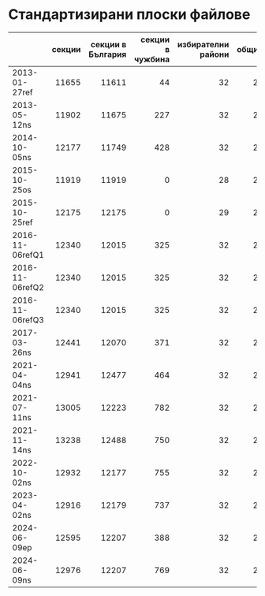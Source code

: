 # Стандартизирани плоски файлове

|                 |   секции |   секции в България |   секции в чужбина |   избирателни райони |   общини |   населени места (БГ) |   общо гласували |   невалидни гласове |   избиратели по списък | скрейп   |
|:----------------|---------:|--------------------:|-------------------:|---------------------:|---------:|----------------------:|-----------------:|--------------------:|-----------------------:|:---------|
| 2013-01-27ref   |    11655 |               11611 |                 44 |                   32 |      266 |                  4239 |      1.40519e+06 |               19903 |            6.95218e+06 | False    |
| 2013-05-12ns    |    11902 |               11675 |                227 |                   32 |      266 |                  4224 |      3.63224e+06 |               90047 |            6.91926e+06 | False    |
| 2014-10-05ns    |    12177 |               11749 |                428 |                   32 |      266 |                  4207 |      3.50129e+06 |              218125 |            6.8583e+06  | False    |
| 2015-10-25os    |    11919 |               11919 |                  0 |                   28 |      265 |                  4295 |      3.2973e+06  |              463695 |            6.38139e+06 | False    |
| 2015-10-25ref   |    12175 |               12175 |                  0 |                   29 |      266 |                  4549 |      2.70993e+06 |              122339 |            6.76662e+06 | False    |
| 2016-11-06refQ1 |    12340 |               12015 |                325 |                   32 |      267 |                  4237 |      3.48633e+06 |               85512 |            6.86509e+06 | False    |
| 2016-11-06refQ2 |    12340 |               12015 |                325 |                   32 |      267 |                  4237 |      3.48631e+06 |               85512 |            6.86509e+06 | False    |
| 2016-11-06refQ3 |    12340 |               12015 |                325 |                   32 |      267 |                  4237 |      3.48584e+06 |               85512 |            6.86509e+06 | False    |
| 2017-03-26ns    |    12441 |               12070 |                371 |                   32 |      267 |                  4223 |      3.6825e+06  |              169009 |            6.83824e+06 | False    |
| 2021-04-04ns    |    12941 |               12477 |                464 |                   32 |      267 |                  4208 |      3.334e+06   |               86527 |            6.78960e+06 | False    |
| 2021-07-11ns    |    13005 |               12223 |                782 |                   32 |      267 |                  4209 |      2.7762e+06  |                9342 |            6.66854e+06 | False    |
| 2021-11-14ns    |    13238 |               12488 |                750 |                   32 |      267 |                  4188 |      2.66986e+06 |               11315 |            6.66553e+06 | False    |
| 2022-10-02ns    |    12932 |               12177 |                755 |                   32 |      267 |                  4198 |      2.60195e+06 |                9042 |            6.62082e+06 | False    |
| 2023-04-02ns    |    12916 |               12179 |                737 |                   32 |      267 |                  4192 |      2.68284e+06 |               44617 |            6.62201e+06 | False    |
| 2024-06-09ep    |    12595 |               12207 |                388 |                   32 |      267 |                  4187 |      2.0744e+06  |               61241 |            6.17047e+06 | True     |
| 2024-06-09ns    |    12976 |               12207 |                769 |                   32 |      267 |                  4187 |      2.2704e+06  |               58500 |            6.59408e+06 | True     |

